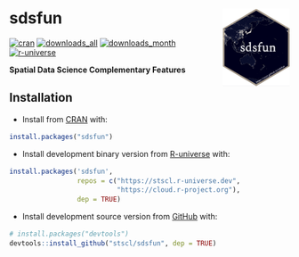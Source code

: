 
<!-- README.md is generated from README.Rmd. Please edit that file -->

# sdsfun <a href="https://stscl.github.io/sdsfun/"><img src="man/figures/logo.png" align="right" height="139" alt="sdsfun website" /></a>

<!-- badges: start -->

[![cran](https://www.r-pkg.org/badges/version/sdsfun)](https://CRAN.R-project.org/package=sdsfun)
[![downloads_all](https://badgen.net/cran/dt/sdsfun?color=orange)](https://CRAN.R-project.org/package=sdsfun)
[![downloads_month](https://cranlogs.r-pkg.org/badges/sdsfun)](https://CRAN.R-project.org/package=sdsfun)
[![r-universe](https://stscl.r-universe.dev/badges/sdsfun?color=cyan)](https://stscl.r-universe.dev/sdsfun)
<!-- badges: end -->

**Spatial Data Science Complementary Features**

## Installation

- Install from [CRAN](https://CRAN.R-project.org/package=sdsfun) with:

``` r
install.packages("sdsfun")
```

- Install development binary version from
  [R-universe](https://stscl.r-universe.dev/sdsfun) with:

``` r
install.packages('sdsfun',
                 repos = c("https://stscl.r-universe.dev",
                           "https://cloud.r-project.org"),
                 dep = TRUE)
```

- Install development source version from
  [GitHub](https://github.com/stscl/sdsfun) with:

``` r
# install.packages("devtools")
devtools::install_github("stscl/sdsfun", dep = TRUE)
```
